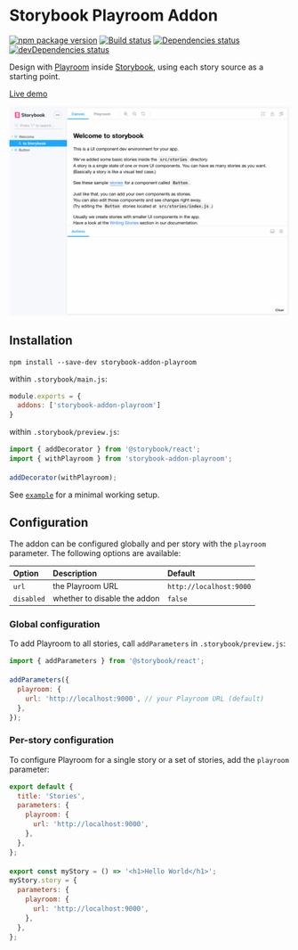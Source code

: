 # Storybook Playroom Addon

[![npm package version](https://img.shields.io/npm/v/storybook-addon-playroom)](https://www.npmjs.com/package/storybook-addon-playroom)
[![Build status](https://img.shields.io/github/workflow/status/rbardini/storybook-addon-playroom/Main)](https://github.com/rbardini/storybook-addon-playroom/actions)
[![Dependencies status](https://img.shields.io/david/rbardini/storybook-addon-playroom)](https://david-dm.org/rbardini/storybook-addon-playroom)
[![devDependencies status](https://img.shields.io/david/dev/rbardini/storybook-addon-playroom)](https://david-dm.org/rbardini/storybook-addon-playroom?type=dev)

Design with [Playroom](https://github.com/seek-oss/playroom) inside [Storybook](https://storybook.js.org), using each story source as a starting point.

[Live demo](https://storybook-addon-playroom.netlify.com)

![Demo](demo.gif)

## Installation

```console
npm install --save-dev storybook-addon-playroom
```

within `.storybook/main.js`:

```js
module.exports = {
  addons: ['storybook-addon-playroom']
}
```

within `.storybook/preview.js`:

```js
import { addDecorator } from '@storybook/react';
import { withPlayroom } from 'storybook-addon-playroom';

addDecorator(withPlayroom);
```

See [`example`](example) for a minimal working setup.

## Configuration

The addon can be configured globally and per story with the `playroom` parameter. The following options are available:

| Option     | Description                          | Default                 |
|:-----------|:-------------------------------------|:------------------------|
| `url`      | the Playroom URL                     | `http://localhost:9000` |
| `disabled` | whether to disable the addon         | `false`                 |

### Global configuration

To add Playroom to all stories, call `addParameters` in `.storybook/preview.js`:

```js
import { addParameters } from '@storybook/react';

addParameters({
  playroom: {
    url: 'http://localhost:9000', // your Playroom URL (default)
  },
});
```

### Per-story configuration

To configure Playroom for a single story or a set of stories, add the `playroom` parameter:

```js
export default {
  title: 'Stories',
  parameters: {
    playroom: {
      url: 'http://localhost:9000',
    },
  },
};

export const myStory = () => '<h1>Hello World</h1>';
myStory.story = {
  parameters: {
    playroom: {
      url: 'http://localhost:9000',
    },
  },
};
```
